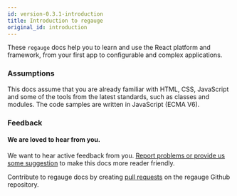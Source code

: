 ```yaml
---
id: version-0.3.1-introduction
title: Introduction to regauge
original_id: introduction
---
```


These `regauge` docs help you to learn and use the React platform and framework, from your first app to configurable and complex applications.

### Assumptions

This docs assume that you are already familiar with HTML, CSS, JavaScript and some of the tools from the latest standards, such as classes and modules. The code samples are written in JavaScript (ECMA V6).

### Feedback

#### We are loved to hear from you.

We want to hear active feedback from you. [Report problems or provide us some suggestion](https://github.com/itchef/regauge/issues) to make this docs more reader friendly.

Contribute to regauge docs by creating [pull requests](https://github.com/itchef/regauge/pulls) on the regauge Github repository.


